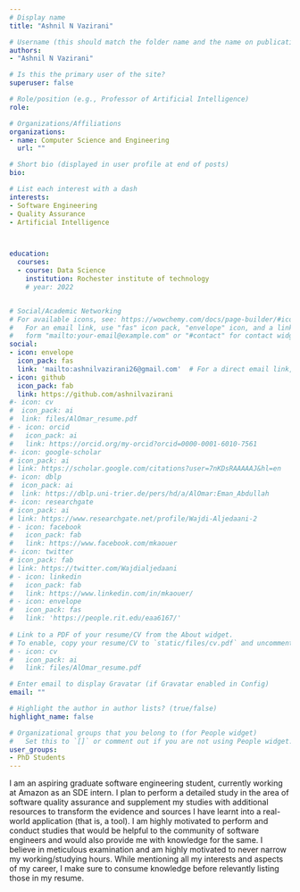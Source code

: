```yaml
---
# Display name
title: "Ashnil N Vazirani"

# Username (this should match the folder name and the name on publications)
authors:
- "Ashnil N Vazirani"

# Is this the primary user of the site?
superuser: false

# Role/position (e.g., Professor of Artificial Intelligence)
role: 

# Organizations/Affiliations
organizations:
- name: Computer Science and Engineering 
  url: ""

# Short bio (displayed in user profile at end of posts)
bio: 

# List each interest with a dash
interests:
- Software Engineering
- Quality Assurance
- Artificial Intelligence



education:
  courses:
  - course: Data Science
    institution: Rochester institute of technology
    # year: 2022


# Social/Academic Networking
# For available icons, see: https://wowchemy.com/docs/page-builder/#icons
#   For an email link, use "fas" icon pack, "envelope" icon, and a link in the
#   form "mailto:your-email@example.com" or "#contact" for contact widget.
social:
- icon: envelope
  icon_pack: fas
  link: 'mailto:ashnilvazirani26@gmail.com'  # For a direct email link, use "mailto:test@example.org".
- icon: github
  icon_pack: fab
  link: https://github.com/ashnilvazirani
#- icon: cv
#  icon_pack: ai
#  link: files/AlOmar_resume.pdf
# - icon: orcid
#   icon_pack: ai
#   link: https://orcid.org/my-orcid?orcid=0000-0001-6010-7561
#- icon: google-scholar
# icon_pack: ai
# link: https://scholar.google.com/citations?user=7nKDsRAAAAAJ&hl=en
#- icon: dblp
#  icon_pack: ai
#  link: https://dblp.uni-trier.de/pers/hd/a/AlOmar:Eman_Abdullah
#- icon: researchgate
# icon_pack: ai
# link: https://www.researchgate.net/profile/Wajdi-Aljedaani-2
# - icon: facebook
#   icon_pack: fab
#   link: https://www.facebook.com/mkaouer
#- icon: twitter
# icon_pack: fab
# link: https://twitter.com/Wajdialjedaani
# - icon: linkedin
#   icon_pack: fab
#   link: https://www.linkedin.com/in/mkaouer/
# - icon: envelope
#   icon_pack: fas
#   link: 'https://people.rit.edu/eaa6167/'
  
# Link to a PDF of your resume/CV from the About widget.
# To enable, copy your resume/CV to `static/files/cv.pdf` and uncomment the lines below.
# - icon: cv
#   icon_pack: ai
#   link: files/AlOmar_resume.pdf

# Enter email to display Gravatar (if Gravatar enabled in Config)
email: ""

# Highlight the author in author lists? (true/false)
highlight_name: false

# Organizational groups that you belong to (for People widget)
#   Set this to `[]` or comment out if you are not using People widget.
user_groups:
- PhD Students
---
```


I am an aspiring graduate software engineering student, currently working at Amazon as an SDE intern. I plan to perform a detailed study in the area of software quality assurance and supplement my studies with additional resources to transform the evidence and sources I have learnt into a real-world application (that is, a tool). I am highly motivated to perform and conduct studies that would be helpful to the community of software engineers and would also provide me with knowledge for the same. I believe in meticulous examination and am highly motivated to never narrow my working/studying hours. While mentioning all my interests and aspects of my career, I make sure to consume knowledge before relevantly listing those in my resume.
